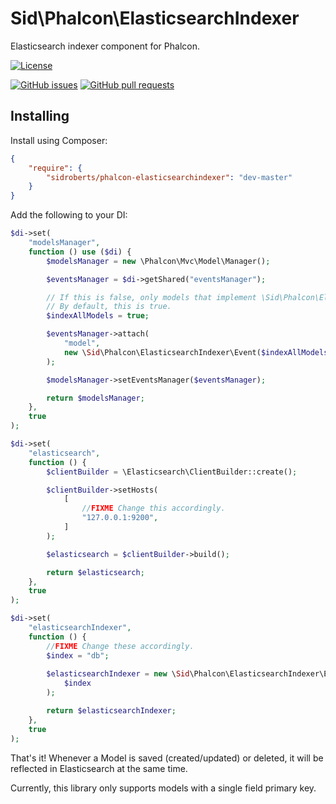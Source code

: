 Sid\Phalcon\ElasticsearchIndexer
================================

Elasticsearch indexer component for Phalcon.



[![License](https://img.shields.io/github/license/SidRoberts/phalcon-elasticsearchindexer.svg?style=for-the-badge)]()

[![GitHub issues](https://img.shields.io/github/issues-raw/SidRoberts/phalcon-elasticsearchindexer.svg?style=for-the-badge)]()
[![GitHub pull requests](https://img.shields.io/github/issues-pr-raw/SidRoberts/phalcon-elasticsearchindexer.svg?style=for-the-badge)]()



## Installing

Install using Composer:

```json
{
    "require": {
        "sidroberts/phalcon-elasticsearchindexer": "dev-master"
    }
}
```

Add the following to your DI:

```php
$di->set(
    "modelsManager",
    function () use ($di) {
        $modelsManager = new \Phalcon\Mvc\Model\Manager();

        $eventsManager = $di->getShared("eventsManager");

        // If this is false, only models that implement \Sid\Phalcon\ElasticsearchIndexer\IndexInterface will be indexed.
        // By default, this is true.
        $indexAllModels = true;

        $eventsManager->attach(
            "model",
            new \Sid\Phalcon\ElasticsearchIndexer\Event($indexAllModels)
        );

        $modelsManager->setEventsManager($eventsManager);

        return $modelsManager;
    },
    true
);

$di->set(
    "elasticsearch",
    function () {
        $clientBuilder = \Elasticsearch\ClientBuilder::create();

        $clientBuilder->setHosts(
            [
                //FIXME Change this accordingly.
                "127.0.0.1:9200",
            ]
        );

        $elasticsearch = $clientBuilder->build();

        return $elasticsearch;
    },
    true
);

$di->set(
    "elasticsearchIndexer",
    function () {
        //FIXME Change these accordingly.
        $index = "db";
        
        $elasticsearchIndexer = new \Sid\Phalcon\ElasticsearchIndexer\ElasticsearchIndexer(
            $index
        );

        return $elasticsearchIndexer;
    },
    true
);
```

That's it!
Whenever a Model is saved (created/updated) or deleted, it will be reflected in Elasticsearch at the same time.

Currently, this library only supports models with a single field primary key.
